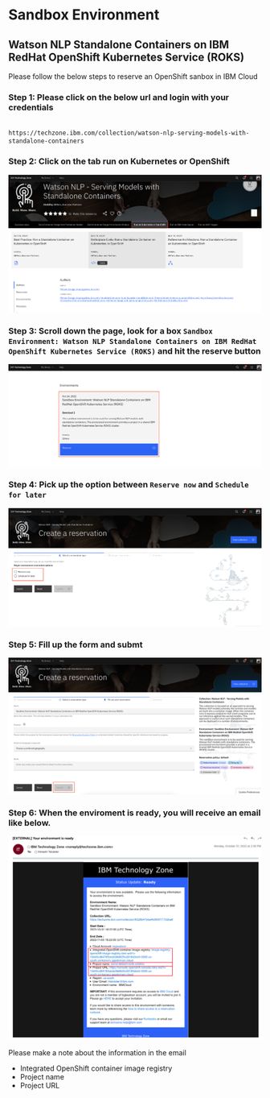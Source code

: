 # Sandbox Environment

## Watson NLP Standalone Containers on IBM RedHat OpenShift Kubernetes Service (ROKS)

Please follow the below steps to reserve an OpenShift sanbox in IBM Cloud

### Step 1: Please click on the below url and login with your credentials

```

https://techzone.ibm.com/collection/watson-nlp-serving-models-with-standalone-containers

```

### Step 2: Click on the tab run on Kubernetes or OpenShift

![Step 2](images/step2.png)

### Step 3: Scroll down the page, look for a box `Sandbox Environment: Watson NLP Standalone Containers on IBM RedHat OpenShift Kubernetes Service (ROKS)` and hit the reserve button

![Step 3](images/step3.png)

### Step 4: Pick up the option between `Reserve now` and `Schedule for later`

![Step 4](images/step4.png)

### Step 5: Fill up the form and submt

![Step 5](images/step5.png)

### Step 6: When the enviroment is ready, you will receive an email like below.

![Step 6](images/step6.png)

Please make a note about the information in the email

- Integrated OpenShift container image registry
- Project name
- Project URL
